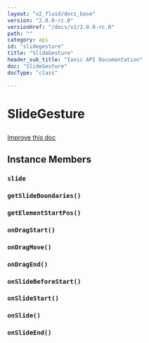 ```yaml
---
layout: "v2_fluid/docs_base"
version: "2.0.0-rc.0"
versionHref: "/docs/v2/2.0.0-rc.0"
path: ""
category: api
id: "slidegesture"
title: "SlideGesture"
header_sub_title: "Ionic API Documentation"
doc: "SlideGesture"
docType: "class"

---
```










<h1 class="api-title">
<a class="anchor" name="slide-gesture" href="#slide-gesture"></a>

SlideGesture





</h1>

<a class="improve-v2-docs" href="http://github.com/driftyco/ionic/edit/master//src/gestures/slide-gesture.ts#L2">
Improve this doc
</a>










<!-- @usage tag -->


<!-- @property tags -->



<!-- instance methods on the class -->

<h2><a class="anchor" name="instance-members" href="#instance-members"></a>Instance Members</h2>

<div id="slide"></div>

<h3>
<a class="anchor" name="slide" href="#slide"></a>
<code>slide</code>
  

</h3>












<div id="getSlideBoundaries"></div>

<h3>
<a class="anchor" name="getSlideBoundaries" href="#getSlideBoundaries"></a>
<code>getSlideBoundaries()</code>
  

</h3>












<div id="getElementStartPos"></div>

<h3>
<a class="anchor" name="getElementStartPos" href="#getElementStartPos"></a>
<code>getElementStartPos()</code>
  

</h3>












<div id="onDragStart"></div>

<h3>
<a class="anchor" name="onDragStart" href="#onDragStart"></a>
<code>onDragStart()</code>
  

</h3>












<div id="onDragMove"></div>

<h3>
<a class="anchor" name="onDragMove" href="#onDragMove"></a>
<code>onDragMove()</code>
  

</h3>












<div id="onDragEnd"></div>

<h3>
<a class="anchor" name="onDragEnd" href="#onDragEnd"></a>
<code>onDragEnd()</code>
  

</h3>












<div id="onSlideBeforeStart"></div>

<h3>
<a class="anchor" name="onSlideBeforeStart" href="#onSlideBeforeStart"></a>
<code>onSlideBeforeStart()</code>
  

</h3>












<div id="onSlideStart"></div>

<h3>
<a class="anchor" name="onSlideStart" href="#onSlideStart"></a>
<code>onSlideStart()</code>
  

</h3>












<div id="onSlide"></div>

<h3>
<a class="anchor" name="onSlide" href="#onSlide"></a>
<code>onSlide()</code>
  

</h3>












<div id="onSlideEnd"></div>

<h3>
<a class="anchor" name="onSlideEnd" href="#onSlideEnd"></a>
<code>onSlideEnd()</code>
  

</h3>















<!-- related link --><!-- end content block -->


<!-- end body block -->


